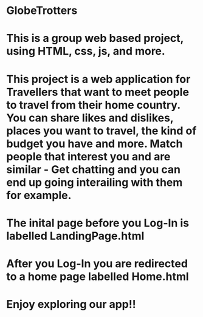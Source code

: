 # GlobeTrotters

# This is a group web based project, using HTML, css, js, and more. 

# This project is a web application for Travellers that want to meet people to travel from their home country. You can share likes and dislikes, places you want to travel, the kind of budget you have and more. Match people that interest you and are similar - Get chatting and you can end up going interailing with them for example.

# The inital page before you Log-In is labelled LandingPage.html

# After you Log-In you are redirected to a home page labelled Home.html

# Enjoy exploring our app!!
